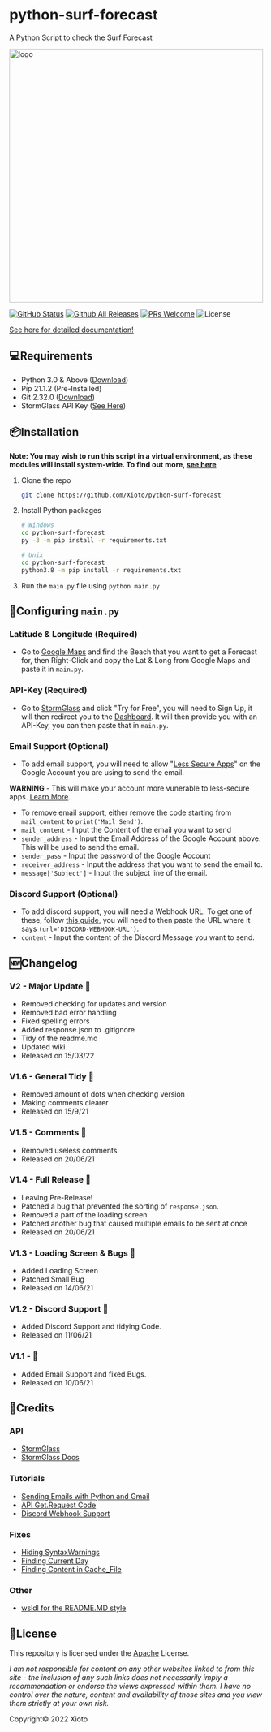 # python-surf-forecast

A Python Script to check the Surf Forecast

<img src="https://github.com/Xioto/python-surf-forecast/blob/main/docs/assets/img/logo.png" alt=" logo" width="500"/>

[![GitHub Status](https://img.shields.io/github/checks-status/Xioto/python-surf-forecast/main)](https://github.com/Xioto/python-surf-forecast/)
[![Github All Releases](https://img.shields.io/github/downloads/Xioto/python-surf-forecast/total.svg?style=flat-square)](https://github.com/Xioto/python-surf-forecast/releases/latest)
[![PRs Welcome](https://img.shields.io/badge/PRs-welcome-brightgreen.svg?style=flat-square)](http://makeapullrequest.com)
![License](https://img.shields.io/github/license/Xioto/python-surf-forecast)

[See here for detailed documentation!](https://github.com/Xioto/python-surf-forecast/wiki)


## 💻Requirements
* Python 3.0 & Above ([Download](https://www.python.org/downloads/))
* Pip 21.1.2 (Pre-Installed)
* Git 2.32.0 ([Download](https://git-scm.com/download/))
* StormGlass API Key (<a href="api">See Here</a>)


## 📦Installation

**Note: You may wish to run this script in a virtual environment, as these modules will install system-wide. To find out more, [see here](https://realpython.com/python-virtual-environments-a-primer/#using-virtual-environments)**

1. Clone the repo
   ```sh
   git clone https://github.com/Xioto/python-surf-forecast
   ```
2. Install Python packages
   ```sh
   # Windows
   cd python-surf-forecast
   py -3 -m pip install -r requirements.txt
   
   # Unix
   cd python-surf-forecast
   python3.8 -m pip install -r requirements.txt
   ```
3. Run the `main.py` file using `python main.py` 


## 📝Configuring `main.py`

   ### Latitude & Longitude (Required)
   * Go to [Google Maps](https://www.google.com/maps) and find the Beach that you want to get a Forecast for, then Right-Click and copy the Lat & Long from Google Maps and paste it in `main.py`.


<a id="api"></a>   
### API-Key (Required)
   * Go to [StormGlass](https://stormglass.io/) and click "Try for Free", you will need to Sign Up, it will then redirect you to the [Dashboard](https://dashboard.stormglass.io/). It will then provide you with an API-Key, you can then paste that in `main.py`.
   
   ### Email Support (Optional)
   * To add email support, you will need to allow "[Less Secure Apps](https://myaccount.google.com/lesssecureapps)" on the Google Account you are using to send the email. 
  
   **WARNING** - This will make your account more vunerable to less-secure apps. [Learn More](https://support.google.com/accounts/answer/6010255?p=less-secure-apps&hl=en-GB&visit_id=637672482665758342-55459182&rd=1).
   * To remove email support, either remove the code starting from `mail_content` to `print('Mail Send')`. 
   * `mail_content` - Input the Content of the email you want to send
   * `sender_address` - Input the Email Address of the Google Account above. This will be used to send the email.
   * `sender_pass` - Input the password of the Google Account
   * `receiver_address` - Input the address that you want to send the email to.
   * `message['Subject']` - Input the subject line of the email.

   ### Discord Support (Optional)
   * To add discord support, you will need a Webhook URL. To get one of these, follow [this guide](https://help.dashe.io/en/articles/2521940-how-to-create-a-discord-webhook-url), you will need to then paste the URL where it says `(url='DISCORD-WEBHOOK-URL')`.
   * `content` - Input the content of the Discord Message you want to send.


## 🆕Changelog

   ### V2 - Major Update 🌈
   * Removed checking for updates and version
   * Removed bad error handling
   * Fixed spelling errors
   * Added response.json to .gitignore
   * Tidy of the readme.md
   * Updated wiki
   * Released on 15/03/22

   ### V1.6 - General Tidy 🌈
   * Removed amount of dots when checking version
   * Making comments clearer
   * Released on 15/9/21

   ### V1.5 - Comments 🌈
   * Removed useless comments
   * Released on 20/06/21

   ### V1.4 - Full Release 🌈
   * Leaving Pre-Release!
   * Patched a bug that prevented the sorting of `response.json`.
   * Removed a part of the loading screen
   * Patched another bug that caused multiple emails to be sent at once
   * Released on 20/06/21

   ### V1.3 - Loading Screen & Bugs 🌈
   * Added Loading Screen
   * Patched Small Bug
   * Released on 14/06/21

   ### V1.2 - Discord Support 🌈
   * Added Discord Support and tidying Code.
   * Released on 11/06/21
   
   ### V1.1 - 🌈
   * Added Email Support and fixed Bugs.
   * Released on 10/06/21


## 💸Credits

   ### API
   * [StormGlass](https://stormglass.io/)
   * [StormGlass Docs](https://docs.stormglass.io/#/)
   
   ### Tutorials
   * [Sending Emails with Python and Gmail](https://realpython.com/python-send-email/) 
   * [API Get.Request Code](https://docs.stormglass.io/#/tide)
   * [Discord Webhook Support](https://pypi.org/project/discord-webhook/) 
   
   ### Fixes
   * [Hiding SyntaxWarnings](https://stackoverflow.com/questions/14463277/how-to-disable-python-warnings) 
   * [Finding Current Day](https://stackoverflow.com/questions/29384696/how-to-find-current-day-is-weekday-or-weekends-in-python)
   * [Finding Content in Cache_File](https://www.reddit.com/r/learnprogramming/comments/ntsu78/creating_string1_with_constantly_changing/)

   ### Other
   * [wsldl for the README.MD style](https://github.com/yuk7/wsldl)


## 📄License
This repository is licensed under the [Apache](https://github.com/Xioto/python-surf-forecast/blob/main/LICENSE) License.

*I am not responsible for content on any other websites linked to from this site - the inclusion of any such links does not necessarily imply a recommendation or endorse the views expressed within them. I have no control over the nature, content and availability of those sites and you view them strictly at your own risk.*

Copyright©️ 2022 Xioto
